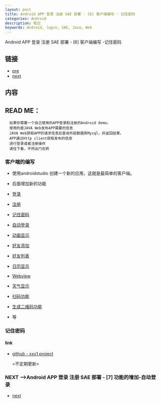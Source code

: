 ```yaml
---
layout: post
title: Android APP 登录 注册 SAE 部署 - [6] 客户端编写 - 记住密码
categories: Android
description: 笔记
keywords: Android, login, SAE, Java, Web
---
```

Android APP 登录 注册 SAE 部署 - [6] 客户端编写 -记住密码

## 链接
* [pre](https://tsbxmw.github.io/2016/08/25/Android-app_test_5/)
* [next](https://tsbxmw.github.io/2016/09/5/Android-app_test_7/)

##  内容

## READ ME：    
      如果你需要一个自己使用的APP登录和注册的Android demo。
      使用的是JAVA Web发布APP需要的信息
      JAVA Web获取APP的请求信息后查询外部数据库Mysql，并返回结果。
      APP通过Http client获取发布的信息
      进行登录或者注册操作
      请往下看，不然出门右转

### 客户端的编写
* 使用androidstudio 创建一个新的应用，这就是最简单的客户端。

* 后面增加新的功能
* [登录](https://tsbxmw.github.io/2016/08/20/Android-app_test_4/)
* [注册](https://tsbxmw.github.io/2016/08/25/Android-app_test_5/)
* [记住密码](https://tsbxmw.github.io/2016/08/30/Android-app_test_6/)
* [自动登录](https://tsbxmw.github.io/2016/09/05/Android-app_test_7/)
* [动画显示](https://tsbxmw.github.io/2016/08/20/Android-app_test_8/)
* [好友添加](https://tsbxmw.github.io/2016/08/20/Android-app_test_9/)
* [好友列表](https://tsbxmw.github.io/2016/08/20/Android-app_test_10/)
* [日历显示](https://tsbxmw.github.io/2016/08/20/Android-app_test_11/)
* [Webview](https://tsbxmw.github.io/2016/08/20/Android-app_test_12/)
* [天气显示](https://tsbxmw.github.io/2016/08/20/Android-app_test_13/)
* [扫码功能](https://tsbxmw.github.io/2016/08/20/Android-app_test_14/)
* [生成二维码功能](https://tsbxmw.github.io/2016/08/20/Android-app_test_15/)
* 等

### 记住密码

#### link

* [github - xxx1 project](https://github.com/tsbxmw/xxx1)


    <不定期更新>

### NEXT -->Android APP 登录 注册 SAE 部署 - [7] 功能的增加-自动登录
* [next](https://tsbxmw.github.io/2016/09/05/Android-app_test_7/)